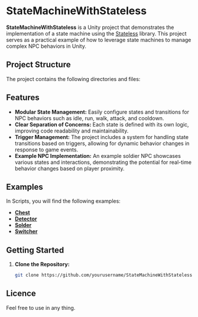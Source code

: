 # StateMachineWithStateless

**StateMachineWithStateless** is a Unity project that demonstrates the implementation of a state machine using the [Stateless](https://github.com/dotnet-state-machine/stateless) library. This project serves as a practical example of how to leverage state machines to manage complex NPC behaviors in Unity.

## Project Structure

The project contains the following directories and files:


## Features

- **Modular State Management:** Easily configure states and transitions for NPC behaviors such as idle, run, walk, attack, and cooldown.
- **Clear Separation of Concerns:** Each state is defined with its own logic, improving code readability and maintainability.
- **Trigger Management:** The project includes a system for handling state transitions based on triggers, allowing for dynamic behavior changes in response to game events.
- **Example NPC Implementation:** An example soldier NPC showcases various states and interactions, demonstrating the potential for real-time behavior changes based on player proximity.

## Examples
In Scripts, you will find the following examples:

* **[Chest](Script/Chest/)** 
* **[Detector](Script/Detector/)**
* **[Solder](Script/Solder/)**
* **[Switcher](Script/Switcher/)**
  
## Getting Started

1. **Clone the Repository:**
   ```bash
   git clone https://github.com/yourusername/StateMachineWithStateless.git
    ```

## Licence 
Feel free to use in any thing.
